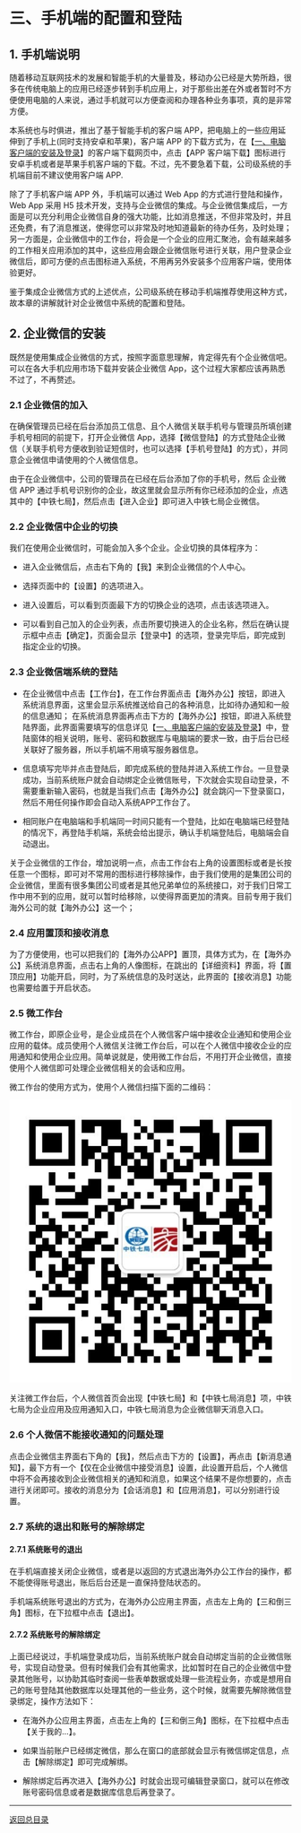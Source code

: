 

# 三、手机端的配置和登陆

## 1. 手机端说明

随着移动互联网技术的发展和智能手机的大量普及，移动办公已经是大势所趋，很多在传统电脑上的应用已经逐步转到手机应用上，对于那些出差在外或者暂时不方便使用电脑的人来说，通过手机就可以方便查阅和办理各种业务事项，真的是非常方便。

本系统也与时俱进，推出了基于智能手机的客户端 APP，把电脑上的一些应用延伸到了手机上(同时支持安卓和苹果)，客户端 APP 的下载方式为，在【[一、电脑客户端的安装及登录](p1_sys_install_login_cp.md)】的客户端下载网页中，点击【APP 客户端下载】图标进行安卓手机或者是苹果手机客户端的下载。不过，先不要急着下载，公司级系统的手机端目前不建议使用客户端 APP.

除了了手机客户端 APP 外，手机端可以通过 Web App 的方式进行登陆和操作，Web App 采用 H5 技术开发，支持与企业微信的集成。与企业微信集成后，一方面是可以充分利用企业微信自身的强大功能，比如消息推送，不但非常及时，并且还免费，有了消息推送，使得您可以非常及时地知道最新的待办任务，及时处理；另一方面是，企业微信中的工作台，将会是一个企业的应用汇聚池，会有越来越多的工作相关应用添加的其中，这些应用会跟企业微信账号进行关联，用户登录企业微信后，即可方便的点击图标进入系统，不用再另外安装多个应用客户端，使用体验更好。

鉴于集成企业微信方式的上述优点，公司级系统在移动手机端推荐使用这种方式，故本章的讲解就针对企业微信中系统的配置和登陆。


## 2. 企业微信的安装

既然是使用集成企业微信的方式，按照字面意思理解，肯定得先有个企业微信吧。可以在各大手机应用市场下载并安装企业微信 App，这个过程大家都应该再熟悉不过了，不再赘述。

### 2.1 企业微信的加入

在确保管理员已经在后台添加员工信息、且个人微信关联手机号与管理员所填创建手机号相同的前提下，打开企业微信 App，选择【微信登陆】的方式登陆企业微信（关联手机号方便收到验证短信时，也可以选择【手机号登陆】的方式），并同意企业微信申请使用的个人微信信息。

由于在企业微信中，公司的管理员在已经在后台添加了你的手机号，然后 企业微信 APP 通过手机号识别你的企业，故这里就会显示所有你已经添加的企业，点选其中的【中铁七局】，然后点击【进入企业】即可进入中铁七局企业微信。

### 2.2 企业微信中企业的切换

我们在使用企业微信时，可能会加入多个企业。企业切换的具体程序为：

- 进入企业微信后，点击右下角的【我】来到企业微信的个人中心。

- 选择页面中的【设置】的选项进入。

- 进入设置后，可以看到页面最下方的切换企业的选项，点击该选项进入。

- 可以看到自己加入的企业列表，点击所要切换进入的企业名称，然后在确认提示框中点击【确定】，页面会显示【登录中】的选项，登录完毕后，即完成到指定企业的切换。


### 2.3 企业微信端系统的登陆

- 在企业微信中点击【工作台】，在工作台界面点击【海外办公】按钮，即进入系统消息界面，这里会显示系统推送给自己的各种消息，比如待办通知和一般的信息通知；
在系统消息界面再点击下方的【海外办公】按钮，即进入系统登陆界面，此界面需要填写的信息详见【[一、电脑客户端的安装及登录](p1_sys_install_login_cp.md)】中，登陆窗体的相关说明，账号、密码和数据库与电脑端的要求一致，由于后台已经关联好了服务器，所以手机端不用填写服务器信息。
- 信息填写完毕并点击登陆后，即完成系统的登陆并进入系统工作台。一旦登录成功，当前系统账户就会自动绑定企业微信账号，下次就会实现自动登录，不需要重新输入密码，也就是当我们点击【海外办公】就会跳闪一下登录窗口，然后不用任何操作即会自动入系统APP工作台了。

- 相同账户在电脑端和手机端同一时间只能有一个登陆，比如在电脑端已经登陆的情况下，再登陆手机端，系统会给出提示，确认手机端登陆后，电脑端会自动退出。 

关于企业微信的工作台，增加说明一点，点击工作台右上角的设置图标或者是长按任意一个图标，即可对不常用的图标进行移除操作，由于我们使用的是集团公司的企业微信，里面有很多集团公司或者是其他兄弟单位的系统接口，对于我们日常工作中用不到的应用，就可以暂时给移除，以使得界面更加的清爽。目前专用于我们海外公司的就【海外办公】这一个； 

### 2.4 应用置顶和接收消息

为了方便使用，也可以把我们的【海外办公APP】置顶，具体方式为，在【海外办公】系统消息界面，点击右上角的人像图标，在跳出的【详细资料】界面，将【置顶应用】功能开启，同时，为了系统信息的及时送达，此界面的【接收消息】功能也需要给置于开启状态。

### 2.5 微工作台

微工作台，即原企业号，是企业成员在个人微信客户端中接收企业通知和使用企业应用的载体。成员使用个人微信关注微工作台后，可以在个人微信中接收企业的应用通知和使用企业应用。简单说就是，使用微工作台后，不用打开企业微信，直接使用个人微信即可处理企业微信相关的会话和应用。

微工作台的使用方式为，使用个人微信扫描下面的二维码：
  
<p align="center"><img src="/pic03_qrcode_430.png" width="600">
   
关注微工作台后，个人微信首页会出现【中铁七局】和【中铁七局消息】项，中铁七局为企业应用及应用通知入口，中铁七局消息为企业微信聊天消息入口。

### 2.6 个人微信不能接收通知的问题处理

点击企业微信主界面右下角的【我】，然后点击下方的【设置】，再点击【新消息通知】，最下方有一个【仅在企业微信中接受消息】设置，此设置开启后，个人微信中将不会再接收到企业微信相关的通知和消息，如果这个结果不是你想要的，点击进行关闭即可。接收的消息分为【会话消息】和【应用消息】，可以分别进行设置。


### 2.7 系统的退出和账号的解除绑定

#### 2.7.1 系统账号的退出

在手机端直接关闭企业微信，或者是以返回的方式退出海外办公工作台的操作，都不能使得账号退出，账后后台还是一直保持登陆状态的。

手机端系统账号退出的方式为，在海外办公应用主界面，点击左上角的【三和倒三角】图标，在下拉框中点击【退出】。


#### 2.7.2 系统账号的解除绑定

上面已经说过，手机端登录成功后，当前系统账户就会自动绑定当前的企业微信账号，实现自动登录。但有时候我们会有其他需求，比如暂时在自己的企业微信中登录其他账号，以协助其临时查阅一些表单数据或处理一些流程业务，亦或是想用自己的账号登陆其他数据库以处理其他的一些业务，这个时候，就需要先解除微信登录绑定，操作方法如下：

- 在海外办公应用主界面，点击左上角的【三和倒三角】图标，在下拉框中点击【关于我的...】。

- 如果当前账户已经绑定微信，那么在窗口的底部就会显示有微信绑定信息，点击【解除绑定】即可完成解绑。

- 解除绑定后再次进入【海外办公】时就会出现可编辑登录窗口，就可以在修改账号密码信息或者是数据库信息后再登录了。

------

[返回总目录](README.md)
